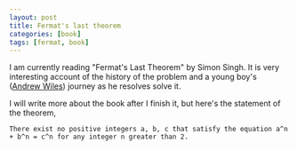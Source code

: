 ```yaml
---
layout: post
title: Fermat's last theorem
categories: [book]
tags: [fermat, book]
---
```


I am currently reading "Fermat's Last Theorem" by Simon Singh. It is very interesting account of the history of the problem
and a young boy's ([Andrew Wiles]([https://en.wikipedia.org/wiki/Andrew_Wiles)) journey as he resolves solve it.

I will write more about the book after I finish it, but here's the statement of the theorem,

`There exist no positive integers a, b, c that satisfy the equation a^n + b^n = c^n for any integer n greater than 2.`

